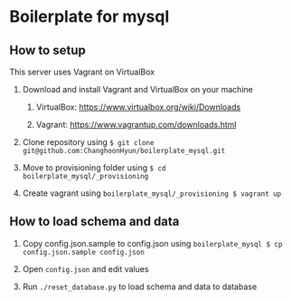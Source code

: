 # Boilerplate for mysql
## How to setup

This server uses Vagrant on VirtualBox

1. Download and install Vagrant and VirtualBox on your machine

    1. VirtualBox: https://www.virtualbox.org/wiki/Downloads
    
    1. Vagrant: https://www.vagrantup.com/downloads.html

1. Clone repository using `$ git clone git@github.com:ChanghoonHyun/boilerplate_mysql.git`

1. Move to provisioning folder using `$ cd boilerplate_mysql/_provisioning`

1. Create vagrant using  `boilerplate_mysql/_provisioning $ vagrant up`

## How to load schema and data

1. Copy config.json.sample to config.json using `boilerplate_mysql $ cp config.json.sample config.json` 

1. Open `config.json` and edit values

1. Run `./reset_database.py` to load schema and data to database
